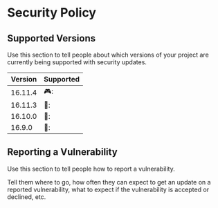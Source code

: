 # Security Policy

## Supported Versions

Use this section to tell people about which versions of your project are
currently being supported with security updates.

| Version | Supported          |
| ------- | ------------------ |
| 16.11.4   | 🎮:              |
| 16.11.3  | 📁:               |
| 16.10.0  | 📁:               |
| 16.9.0   | 📁:               |

## Reporting a Vulnerability

Use this section to tell people how to report a vulnerability.

Tell them where to go, how often they can expect to get an update on a
reported vulnerability, what to expect if the vulnerability is accepted or
declined, etc.
